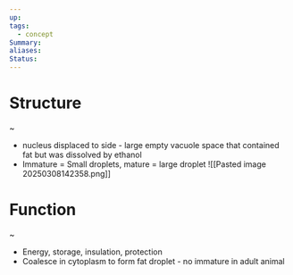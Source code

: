 ```yaml
---
up: 
tags:
  - concept
Summary: 
aliases: 
Status:
---
```

# Structure
~
- nucleus displaced to side - large empty vacuole space that contained fat but was dissolved by ethanol
- Immature = Small droplets, mature = large droplet
![[Pasted image 20250308142358.png]]
# Function 
~
- Energy, storage, insulation, protection
- Coalesce in cytoplasm to form fat droplet - no immature in adult animal